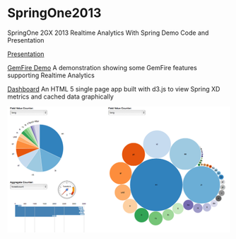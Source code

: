 SpringOne2013
=============

SpringOne 2GX 2013 Realtime Analytics With Spring Demo Code and Presentation

[Presentation](presentation/index.html)

[GemFire Demo](gemfire-demo)
A demonstration showing some GemFire features supporting Realtime Analytics

[Dashboard](https://github.com/tekul/andemo)
An HTML 5 single page app built with d3.js to view Spring XD metrics and cached data graphically

![image width](dashboard.png)




